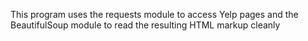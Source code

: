 This program uses the requests module to access Yelp pages and the BeautifulSoup module to read the resulting HTML
markup cleanly